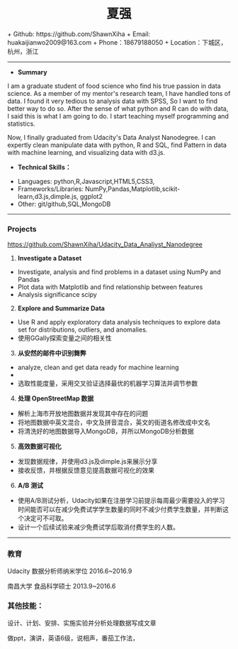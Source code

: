 <h1 align = "center">夏强</h1>
+ Github: https://github.com/ShawnXiha
+ Email: huakaijianwo2009@163.com
+ Phone：18679188050
+ Location：下城区，杭州，浙江

---
+ **Summary**

I am a graduate student of food science who find his true passion in data science. As a member of my mentor's  research team, I have  handled tons of data. I found it very tedious to analysis data with SPSS, So I want to find better way to do so. After the sense of what python and R can do with data, I said this is what I am going to do. I start teaching myself programming and  statistics.

Now, I finally graduated from Udacity's Data Analyst Nanodegree.
I can expertly  clean manipulate  data  with python, R and SQL, find
Pattern in data with machine learning, and visualizing data with d3.js.


+ **Technical Skills：**

 - Languages: python,R,Javascript,HTML5,CSS3,
 - Frameworks/Libraries: NumPy,Pandas,Matplotlib,scikit-learn,d3.js,dimple.js, ggplot2
 - Other: git/github,SQL,MongoDB

---
### Projects
https://github.com/ShawnXiha/Udacity_Data_Analiyst_Nanodegree

1.	**Investigate a Dataset**
 - Investigate, analysis and find problems in a dataset using NumPy and Pandas
 - Plot data with Matplotlib and find relationship between features
 - Analysis significance scipy

2.	**Explore and Summarize Data**
 - Use R and apply exploratory data analysis techniques to explore  data set for distributions, outliers, and anomalies.
 - 使用GGally探索变量之间的相关性

3.	**从安然的邮件中识别舞弊**
 - analyze, clean and get data ready for machine learning
 -
 - 选取性能度量，采用交叉验证选择最优的机器学习算法并调节参数

4.	**处理 OpenStreetMap 数据**
 - 解析上海市开放地图数据并发现其中存在的问题
 - 将地图数据中英文混合，中文及拼音混合，英文的街道名修改成中文名
 - 将清洗好的地图数据导入MongoDB，并所以MongoDB分析数据

5.	**高效数据可视化**
 - 发现数据规律，并使用d3.js及dimple.js来展示分享
 - 接收反馈，并根据反馈意见提高数据可视化的效果

6.	**A/B 测试**
 - 使用A/B测试分析，Udacity如果在注册学习前提示每周最少需要投入的学习时间能否可以在减少免费试学学生数量的同时不减少付费学生数量，并判断这个决定可不可取。
 - 设计一个后续试验来减少免费试学后取消付费学生的人数。

---
### 教育

Udacity 数据分析师纳米学位 2016.6~2016.9

南昌大学 食品科学硕士 2013.9~2016.6

### 其他技能：
设计、计划、安排、实施实验并分析处理数据写成文章

做ppt，演讲，英语6级，说相声，番茄工作法，
